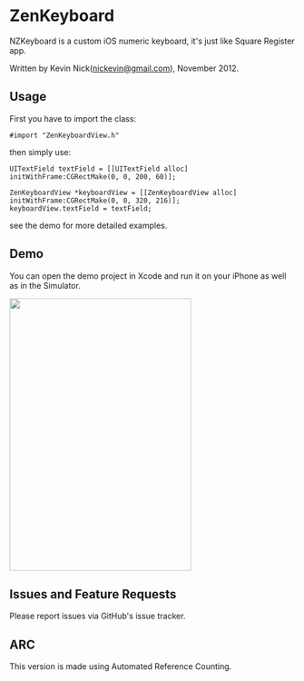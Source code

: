 ZenKeyboard
===========

NZKeyboard is a custom iOS numeric keyboard, it's just like Square Register app.

Written by Kevin Nick(nickevin@gmail.com), November 2012.

## Usage

First you have to import the class:

	#import "ZenKeyboardView.h"
	
then simply use:
	
	UITextField textField = [[UITextField alloc] initWithFrame:CGRectMake(0, 0, 200, 60)];

	ZenKeyboardView *keyboardView = [[ZenKeyboardView alloc] initWithFrame:CGRectMake(0, 0, 320, 216)];
	keyboardView.textField = textField;

  
see the demo for more detailed examples.


## Demo

You can open the demo project in Xcode and run it on your iPhone as well as in the Simulator.

<img src="https://raw.github.com/nickevin/ZenKeyboard/master/ZenKeyboard/Resource/Snapshot.png" width="320" height="480"/>


## Issues and Feature Requests

Please report issues via GitHub's issue tracker.


## ARC

This version is made using Automated Reference Counting.
